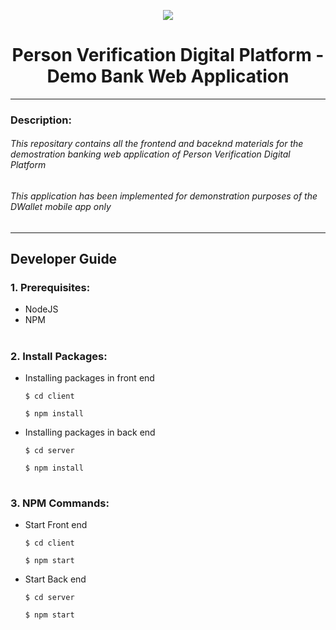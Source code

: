 <p align="center">
<img src="https://res.cloudinary.com/dunrf5nc7/image/upload/v1668758979/logo_yhjjeb.png" >
<h1 align="center">Person Verification Digital Platform - Demo Bank Web Application</h1>
</p>

---

<p>
<h3>Description:</h3>
<h6>This repositary contains all the frontend and baceknd materials for the demostration banking web application of Person Verification Digital Platform</h6>
<h6>This application has been implemented for demonstration purposes of the DWallet mobile app only</h6>
</p>

---

<h2>Developer Guide</h2>
<p>
<h3>1. Prerequisites:</h3>
<ul>
<li>NodeJS</li>
<li>NPM</li>
</ul>
</p>


<h1></h1>

<p>
<h3>2. Install Packages:</h3>

  + Installing packages in front end

    `$ cd client`

    `$ npm install`

  + Installing packages in back end


    `$ cd server`

    `$ npm install`

</p>

<h1></h1>


<p>
<h3>3. NPM Commands:</h3>

+ Start Front end          

  `$ cd client`

  `$ npm start`

+ Start Back end   

  `$ cd server`

  `$ npm start`


</p>


<h1></h1>

